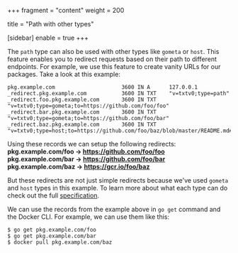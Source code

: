 +++
fragment = "content"
weight = 200

title = "Path with other types"

[sidebar]
  enable = true
+++

The `path` type can also be used with other types like `gometa` or `host`.
This feature enables you to redirect requests based on their path to different
endpoints. For example, we use this feature to create vanity URLs for
our packages. Take a look at this example:

```
pkg.example.com                     3600 IN A      127.0.0.1
_redirect.pkg.example.com           3600 IN TXT    "v=txtv0;type=path"
_redirect.foo.pkg.example.com       3600 IN TXT    "v=txtv0;type=gometa;to=https://github.com/foo/foo"
_redirect.bar.pkg.example.com       3600 IN TXT    "v=txtv0;type=gometa;to=https://github.com/foo/bar"
_redirect.baz.pkg.example.com       3600 IN TXT    "v=txtv0;type=host;to=https://github.com/foo/baz/blob/master/README.md#deprecated"
```

Using these records we can setup the following redirects:  
**pkg.example.com/foo -> https://github.com/foo/foo**  
**pkg.example.com/bar -> https://github.com/foo/bar**  
**pkg.example.com/baz -> https://gcr.io/foo/baz**

But these redirects are not just simple redirects because we've used `gometa` and
`host` types in this example. To learn more about what each type can do
check out the full [specification](/docs/specification).

We can use the records from the example above in `go get` command and the
Docker CLI. For example, we can use them like this:

```
$ go get pkg.example.com/foo
$ go get pkg.example.com/bar
$ docker pull pkg.example.com/baz
```
